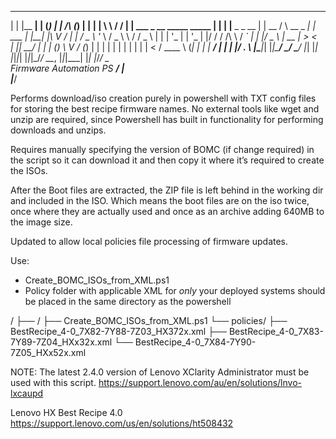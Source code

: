 
  _                                  _______ _     _       _                   _ _        _    ___   __
 | |                                |__   __| |   (_)     | |       /\        (_) |      | |  | \ \ / /
 | |     ___ _ __   _____   _____      | |  | |__  _ _ __ | | __   /  \   __ _ _| | ___  | |__| |\ V / 
 | |    / _ \ '_ \ / _ \ \ / / _ \     | |  | '_ \| | '_ \| |/ /  / /\ \ / _` | | |/ _ \ |  __  | > <  
 | |___|  __/ | | | (_) \ V / (_) |    | |  | | | | | | | |   <  / ____ \ (_| | | |  __/ | |  | |/ . \ 
 |______\___|_| |_|\___/ \_/ \___/     |_|  |_| |_|_|_| |_|_|\_\/_/    \_\__, |_|_|\___| |_|  |_/_/ \_\
 Firmware Automation PS                                                   __/ |                        
                                                                         |___/                         

Performs download/iso creation purely in powershell with TXT config files for storing the best recipe firmware names.
No external tools like wget and unzip are required, since Powershell has built in functionality for performing downloads and unzips.

Requires manually specifying the version of BOMC (if change required) in the script so it can download it and then copy it where it’s required to create the ISOs.

After the Boot files are extracted, the ZIP file is left behind in the working dir and included in the ISO. Which means the boot files are on the iso twice, once where they are actually used and once as an archive adding 640MB to the image size.

Updated to allow local policies file processing of firmware updates.

Use:
- Create_BOMC_ISOs_from_XML.ps1
- Policy folder with applicable XML for *only* your deployed systems should be placed in the same directory as the powershell

/
├── <Staging dir>/
    ├── Create_BOMC_ISOs_from_XML.ps1
    └── policies/
        ├── BestRecipe_4-0_7X82-7Y88-7Z03_HX372x.xml
        ├── BestRecipe_4-0_7X83-7Y89-7Z04_HXx32x.xml
        └── BestRecipe_4-0_7X84-7Y90-7Z05_HXx52x.xml


NOTE: The latest 2.4.0 version of Lenovo XClarity Administrator must be used with this script.
https://support.lenovo.com/au/en/solutions/lnvo-lxcaupd

Lenovo HX Best Recipe 4.0
https://support.lenovo.com/us/en/solutions/ht508432

